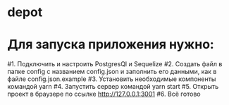# depot
# Для запуска приложения нужно:
#1. Подключить и настроить PostgresQl и  Sequelize
#2. Создать файл в папке config с названием config.json и заполнить его данными, как в файле config.json.example
#3. Установить необходимые компоненты командой yarn
#4. Запустить сервер командой yarn start
#5. Открыть проект в браузере по ссылке http://127.0.0.1:3001
#6. Всё готово
